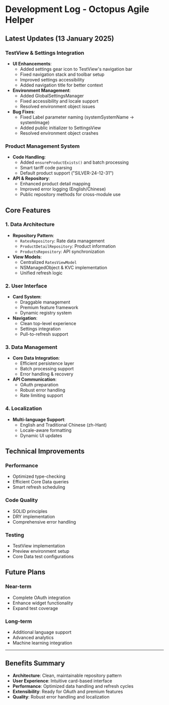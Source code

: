 # Development Log - Octopus Agile Helper

## Latest Updates (13 January 2025)

### TestView & Settings Integration
- **UI Enhancements**:
  - Added settings gear icon to TestView's navigation bar
  - Fixed navigation stack and toolbar setup
  - Improved settings accessibility
  - Added navigation title for better context
- **Environment Management**:
  - Added GlobalSettingsManager
  - Fixed accessibility and locale support
  - Resolved environment object issues
- **Bug Fixes**:
  - Fixed Label parameter naming (systemSystemName → systemImage)
  - Added public initializer to SettingsView
  - Resolved environment object crashes

### Product Management System
- **Code Handling**:
  - Added `ensureProductExists()` and batch processing
  - Smart tariff code parsing
  - Default product support ("SILVER-24-12-31")
- **API & Repository**:
  - Enhanced product detail mapping
  - Improved error logging (English/Chinese)
  - Public repository methods for cross-module use

## Core Features

### 1. Data Architecture
- **Repository Pattern**:
  - `RatesRepository`: Rate data management
  - `ProductDetailRepository`: Product information
  - `ProductsRepository`: API synchronization
- **View Models**:
  - Centralized `RatesViewModel`
  - NSManagedObject & KVC implementation
  - Unified refresh logic

### 2. User Interface
- **Card System**:
  - Draggable management
  - Premium feature framework
  - Dynamic registry system
- **Navigation**:
  - Clean top-level experience
  - Settings integration
  - Pull-to-refresh support

### 3. Data Management
- **Core Data Integration**:
  - Efficient persistence layer
  - Batch processing support
  - Error handling & recovery
- **API Communication**:
  - OAuth preparation
  - Robust error handling
  - Rate limiting support

### 4. Localization
- **Multi-language Support**:
  - English and Traditional Chinese (zh-Hant)
  - Locale-aware formatting
  - Dynamic UI updates

## Technical Improvements

### Performance
- Optimized type-checking
- Efficient Core Data queries
- Smart refresh scheduling

### Code Quality
- SOLID principles
- DRY implementation
- Comprehensive error handling

### Testing
- TestView implementation
- Preview environment setup
- Core Data test configurations

## Future Plans

### Near-term
- Complete OAuth integration
- Enhance widget functionality
- Expand test coverage

### Long-term
- Additional language support
- Advanced analytics
- Machine learning integration

---

## Benefits Summary
- **Architecture**: Clean, maintainable repository pattern
- **User Experience**: Intuitive card-based interface
- **Performance**: Optimized data handling and refresh cycles
- **Extensibility**: Ready for OAuth and premium features
- **Quality**: Robust error handling and localization